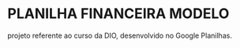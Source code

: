 # PLANILHA FINANCEIRA MODELO  

projeto referente ao curso da DIO, desenvolvido no Google Planilhas.
